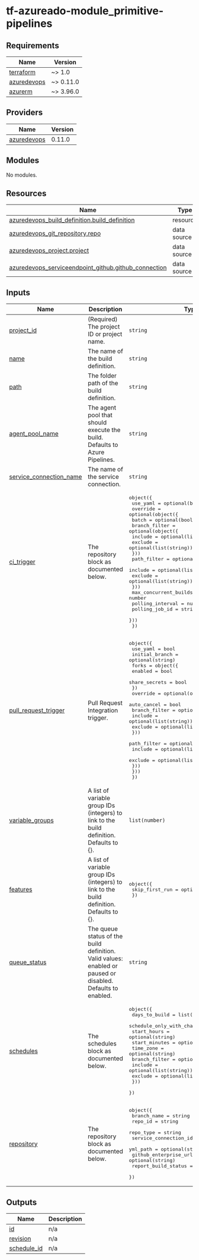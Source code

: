 # tf-azureado-module_primitive-pipelines

<!-- BEGINNING OF PRE-COMMIT-TERRAFORM DOCS HOOK -->
## Requirements

| Name | Version |
|------|---------|
| <a name="requirement_terraform"></a> [terraform](#requirement\_terraform) | ~> 1.0 |
| <a name="requirement_azuredevops"></a> [azuredevops](#requirement\_azuredevops) | ~> 0.11.0 |
| <a name="requirement_azurerm"></a> [azurerm](#requirement\_azurerm) | ~> 3.96.0 |

## Providers

| Name | Version |
|------|---------|
| <a name="provider_azuredevops"></a> [azuredevops](#provider\_azuredevops) | 0.11.0 |

## Modules

No modules.

## Resources

| Name | Type |
|------|------|
| [azuredevops_build_definition.build_definition](https://registry.terraform.io/providers/microsoft/azuredevops/latest/docs/resources/build_definition) | resource |
| [azuredevops_git_repository.repo](https://registry.terraform.io/providers/microsoft/azuredevops/latest/docs/data-sources/git_repository) | data source |
| [azuredevops_project.project](https://registry.terraform.io/providers/microsoft/azuredevops/latest/docs/data-sources/project) | data source |
| [azuredevops_serviceendpoint_github.github_connection](https://registry.terraform.io/providers/microsoft/azuredevops/latest/docs/data-sources/serviceendpoint_github) | data source |

## Inputs

| Name | Description | Type | Default | Required |
|------|-------------|------|---------|:--------:|
| <a name="input_project_id"></a> [project\_id](#input\_project\_id) | (Required) The project ID or project name. | `string` | n/a | yes |
| <a name="input_name"></a> [name](#input\_name) | The name of the build definition. | `string` | n/a | yes |
| <a name="input_path"></a> [path](#input\_path) | The folder path of the build definition. | `string` | `null` | no |
| <a name="input_agent_pool_name"></a> [agent\_pool\_name](#input\_agent\_pool\_name) | The agent pool that should execute the build. Defaults to Azure Pipelines. | `string` | `"Azure Pipelines"` | no |
| <a name="input_service_connection_name"></a> [service\_connection\_name](#input\_service\_connection\_name) | The name of the service connection. | `string` | `null` | no |
| <a name="input_ci_trigger"></a> [ci\_trigger](#input\_ci\_trigger) | The repository block as documented below. | <pre>object({<br>    use_yaml = optional(bool)<br>    override = optional(object({<br>      batch = optional(bool)<br>      branch_filter = optional(object({<br>        include = optional(list(string))<br>        exclude = optional(list(string))<br>      }))<br>      path_filter = optional(object({<br>        include = optional(list(string))<br>        exclude = optional(list(string))<br>      }))<br>      max_concurrent_builds_per_branch = number<br>      polling_interval                 = number<br>      polling_job_id                   = string<br>    }))<br>  })</pre> | <pre>{<br>  "use_yaml": false<br>}</pre> | no |
| <a name="input_pull_request_trigger"></a> [pull\_request\_trigger](#input\_pull\_request\_trigger) | Pull Request Integration trigger. | <pre>object({<br>    use_yaml       = bool<br>    initial_branch = optional(string)<br>    forks = object({<br>      enabled       = bool<br>      share_secrets = bool<br>    })<br>    override = optional(object({<br>      auto_cancel = bool<br>      branch_filter = optional(object({<br>        include = optional(list(string))<br>        exclude = optional(list(string))<br>      }))<br>      path_filter = optional(object({<br>        include = optional(list(string))<br>        exclude = optional(list(string))<br>      }))<br>    }))<br>  })</pre> | <pre>{<br>  "forks": {<br>    "enabled": false,<br>    "share_secrets": false<br>  },<br>  "use_yaml": false<br>}</pre> | no |
| <a name="input_variable_groups"></a> [variable\_groups](#input\_variable\_groups) | A list of variable group IDs (integers) to link to the build definition. Defaults to {}. | `list(number)` | `null` | no |
| <a name="input_features"></a> [features](#input\_features) | A list of variable group IDs (integers) to link to the build definition. Defaults to {}. | <pre>object({<br>    skip_first_run = optional(bool)<br>  })</pre> | `{}` | no |
| <a name="input_queue_status"></a> [queue\_status](#input\_queue\_status) | The queue status of the build definition. Valid values: enabled or paused or disabled. Defaults to enabled. | `string` | `"enabled"` | no |
| <a name="input_schedules"></a> [schedules](#input\_schedules) | The schedules block as documented below. | <pre>object({<br>    days_to_build              = list(string)<br>    schedule_only_with_changes = optional(bool)<br>    start_hours                = optional(string)<br>    start_minutes              = optional(string)<br>    time_zone                  = optional(string)<br>    branch_filter = optional(object({<br>      include = optional(list(string))<br>      exclude = optional(list(string))<br>    }))<br>  })</pre> | `null` | no |
| <a name="input_repository"></a> [repository](#input\_repository) | The repository block as documented below. | <pre>object({<br>    branch_name           = string<br>    repo_id               = string<br>    repo_type             = string<br>    service_connection_id = optional(string)<br>    yml_path              = optional(string)<br>    github_enterprise_url = optional(string)<br>    report_build_status   = optional(bool)<br>  })</pre> | n/a | yes |

## Outputs

| Name | Description |
|------|-------------|
| <a name="output_id"></a> [id](#output\_id) | n/a |
| <a name="output_revision"></a> [revision](#output\_revision) | n/a |
| <a name="output_schedule_id"></a> [schedule\_id](#output\_schedule\_id) | n/a |
<!-- END OF PRE-COMMIT-TERRAFORM DOCS HOOK -->
